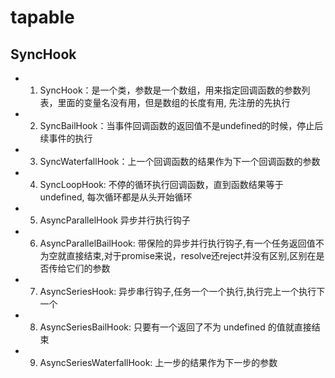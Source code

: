 # tapable
## SyncHook
- 1. SyncHook：是一个类，参数是一个数组，用来指定回调函数的参数列表，里面的变量名没有用，但是数组的长度有用, 先注册的先执行
- 2. SyncBailHook：当事件回调函数的返回值不是undefined的时候，停止后续事件的执行
- 3. SyncWaterfallHook：上一个回调函数的结果作为下一个回调函数的参数
- 4. SyncLoopHook: 不停的循环执行回调函数，直到函数结果等于 undefined, 每次循环都是从头开始循环
- 5. AsyncParallelHook 异步并行执行钩子
- 6. AsyncParallelBailHook: 带保险的异步并行执行钩子,有一个任务返回值不为空就直接结束,对于promise来说，resolve还reject并没有区别,区别在是否传给它们的参数
- 7. AsyncSeriesHook: 异步串行钩子,任务一个一个执行,执行完上一个执行下一个
- 8. AsyncSeriesBailHook: 只要有一个返回了不为 undefined 的值就直接结束
- 9. AsyncSeriesWaterfallHook: 上一步的结果作为下一步的参数
